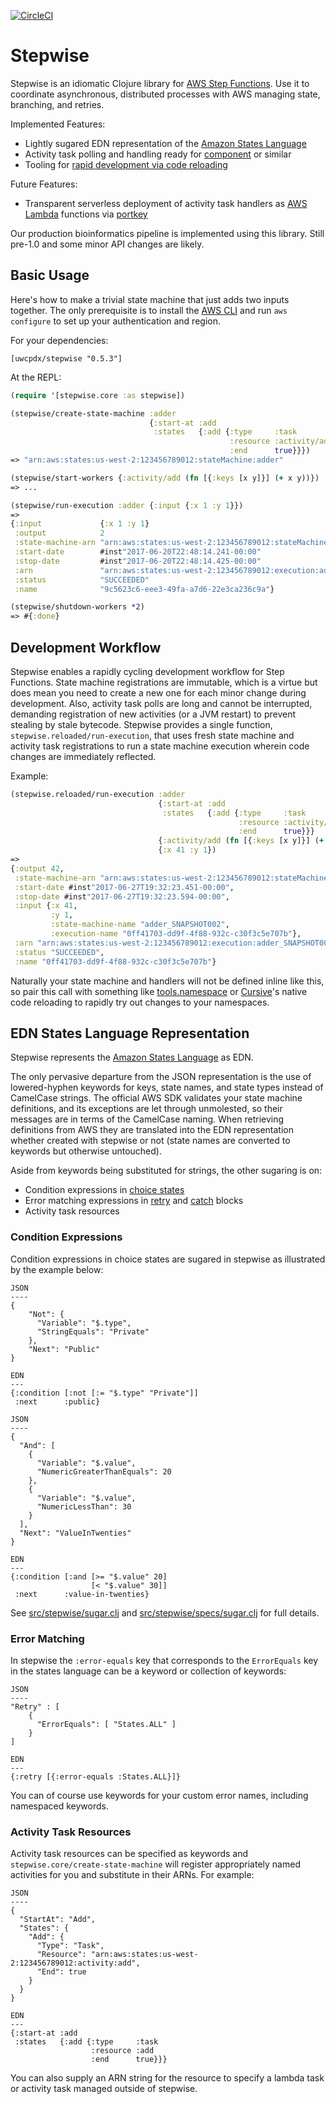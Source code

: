 [![CircleCI](https://circleci.com/gh/uwcpdx/stepwise/tree/master.svg?style=svg)](https://circleci.com/gh/uwcpdx/stepwise/tree/master) 

# Stepwise

Stepwise is an idiomatic Clojure library for [AWS Step Functions](https://aws.amazon.com/step-functions/). Use it to coordinate asynchronous, distributed processes with AWS managing state, branching, and retries.

Implemented Features:

 * Lightly sugared EDN representation of the [Amazon States Language](https://states-language.net/spec.html)
 * Activity task polling and handling ready for [component](https://github.com/stuartsierra/component) or similar
 * Tooling for [rapid development via code reloading](http://thinkrelevance.com/blog/2013/06/04/clojure-workflow-reloaded)

Future Features:

 * Transparent serverless deployment of activity task handlers as [AWS Lambda](https://aws.amazon.com/lambda/) functions via [portkey](https://github.com/cgrand/portkey)

Our production bioinformatics pipeline is implemented using this library. Still pre-1.0 and some minor API changes are likely.

## Basic Usage

Here's how to make a trivial state machine that just adds two inputs together. The only prerequisite is to install the [AWS CLI](https://aws.amazon.com/cli/) and run `aws configure` to set up your authentication and region.

For your dependencies:

`[uwcpdx/stepwise "0.5.3"]`

At the REPL:

```clojure
(require '[stepwise.core :as stepwise])

(stepwise/create-state-machine :adder
                               {:start-at :add
                                :states   {:add {:type     :task
                                                 :resource :activity/add
                                                 :end      true}}})
=> "arn:aws:states:us-west-2:123456789012:stateMachine:adder"

(stepwise/start-workers {:activity/add (fn [{:keys [x y]}] (+ x y))})
=> ...

(stepwise/run-execution :adder {:input {:x 1 :y 1}})
=>
{:input             {:x 1 :y 1}
 :output            2
 :state-machine-arn "arn:aws:states:us-west-2:123456789012:stateMachine:adder"
 :start-date        #inst"2017-06-20T22:48:14.241-00:00"
 :stop-date         #inst"2017-06-20T22:48:14.425-00:00"
 :arn               "arn:aws:states:us-west-2:123456789012:execution:adder:9c5623c6-eee3-49fa-a7d6-22e3ca236c9a"
 :status            "SUCCEEDED"
 :name              "9c5623c6-eee3-49fa-a7d6-22e3ca236c9a"}

(stepwise/shutdown-workers *2)
=> #{:done}
```

## Development Workflow

Stepwise enables a rapidly cycling development workflow for Step Functions. State machine registrations are immutable, which is a virtue but does mean you need to create a new one for each minor change during development. Also, activity task polls are long and cannot be interrupted, demanding registration of new activities (or a JVM restart) to prevent stealing by stale bytecode. Stepwise provides a single function, `stepwise.reloaded/run-execution`, that uses fresh state machine and activity task registrations to run a state machine execution wherein code changes are immediately reflected.

Example:

```clojure
(stepwise.reloaded/run-execution :adder
                                 {:start-at :add
                                  :states   {:add {:type     :task
                                                   :resource :activity/add
                                                   :end      true}}}
                                 {:activity/add (fn [{:keys [x y]}] (+ x y))}
                                 {:x 41 :y 1})
=>
{:output 42,
 :state-machine-arn "arn:aws:states:us-west-2:123456789012:stateMachine:adder_SNAPSHOT002",
 :start-date #inst"2017-06-27T19:32:23.451-00:00",
 :stop-date #inst"2017-06-27T19:32:23.594-00:00",
 :input {:x 41,
         :y 1,
         :state-machine-name "adder_SNAPSHOT002",
         :execution-name "0ff41703-dd9f-4f88-932c-c30f3c5e707b"},
 :arn "arn:aws:states:us-west-2:123456789012:execution:adder_SNAPSHOT002:0ff41703-dd9f-4f88-932c-c30f3c5e707b",
 :status "SUCCEEDED",
 :name "0ff41703-dd9f-4f88-932c-c30f3c5e707b"}
```

Naturally your state machine and handlers will not be defined inline like this, so pair this call with something like [tools.namespace](https://github.com/clojure/tools.namespace) or [Cursive](https://cursive-ide.com/)'s native code reloading to rapidly try out changes to your namespaces.

## EDN States Language Representation

Stepwise represents the [Amazon States Language](https://states-language.net/spec.html) as EDN.

The only pervasive departure from the JSON representation is the use of lowered-hyphen keywords for keys, state names, and state types instead of CamelCase strings. The official AWS SDK validates your state machine definitions, and its exceptions are let through unmolested, so their messages are in terms of the CamelCase naming. When retrieving definitions from AWS they are translated into the EDN representation whether created with stepwise or not (state names are converted to keywords but otherwise untouched).

Aside from keywords being substituted for strings, the other sugaring is on:

 * Condition expressions in [choice states](https://states-language.net/spec.html#choice-state)
 * Error matching expressions in [retry](https://states-language.net/spec.html#retrying-after-error) and [catch](fallback-states) blocks
 * Activity task resources

### Condition Expressions

Condition expressions in choice states are sugared in stepwise as illustrated by the example below:

```
JSON
----
{
    "Not": {
      "Variable": "$.type",
      "StringEquals": "Private"
    },
    "Next": "Public"
}

EDN
---
{:condition [:not [:= "$.type" "Private"]]
 :next      :public}

JSON
----
{
  "And": [
    {
      "Variable": "$.value",
      "NumericGreaterThanEquals": 20
    },
    {
      "Variable": "$.value",
      "NumericLessThan": 30
    }
  ],
  "Next": "ValueInTwenties"
}

EDN
---
{:condition [:and [>= "$.value" 20]
                  [< "$.value" 30]]
 :next      :value-in-twenties}
```

See [src/stepwise/sugar.clj](src/stepwise/sugar.clj) and [src/stepwise/specs/sugar.clj](src/stepwise/specs/sugar.clj) for full details.

### Error Matching

In stepwise the `:error-equals` key that corresponds to the `ErrorEquals` key in the states language can be a keyword or collection of keywords:

```
JSON
----
"Retry" : [
    {
      "ErrorEquals": [ "States.ALL" ]
    }
]

EDN
---
{:retry [{:error-equals :States.ALL}]}
```

You can of course use keywords for your custom error names, including namespaced keywords.

### Activity Task Resources

Activity task resources can be specified as keywords and `stepwise.core/create-state-machine` will register appropriately named activities for you and substitute in their ARNs. For example:

```
JSON
----
{
  "StartAt": "Add",
  "States": {
    "Add": {
      "Type": "Task",
      "Resource": "arn:aws:states:us-west-2:123456789012:activity:add",
      "End": true
    }
  }
}

EDN
---
{:start-at :add
 :states   {:add {:type     :task
                  :resource :add
                  :end      true}}}
```

You can also supply an ARN string for the resource to specify a lambda task or activity task managed outside of stepwise.

